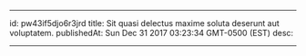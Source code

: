 
---
id: pw43if5djo6r3jrd
title: Sit quasi delectus maxime soluta deserunt aut voluptatem.
publishedAt: Sun Dec 31 2017 03:23:34 GMT-0500 (EST)
desc: 

---


